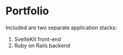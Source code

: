 # Portfolio
Included are two separate application stacks:
1. SvelteKit front-end
2. Ruby on Rails backend
